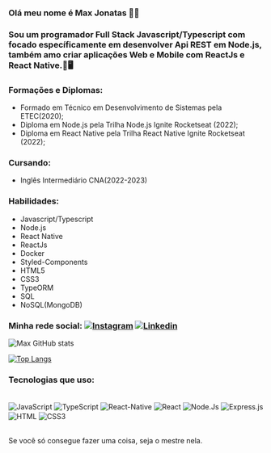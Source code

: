 ### Olá meu nome é Max Jonatas 👋🤖
### Sou um programador Full Stack Javascript/Typescript com focado específicamente em desenvolver Api REST em Node.js, também amo criar aplicações Web e Mobile com ReactJs e React Native.📱🖥️

### Formações e Diplomas:

* Formado em Técnico em Desenvolvimento de Sistemas pela ETEC(2020);
* Diploma em Node.js pela Trilha Node.js Ignite Rocketseat (2022);
* Diploma em React Native pela Trilha React Native Ignite Rocketseat (2022);

### Cursando:
* Inglês Intermediário CNA(2022-2023)

### Habilidades:
* Javascript/Typescript
* Node.js
* React Native
* ReactJs
* Docker
* Styled-Components
* HTML5
* CSS3
* TypeORM
* SQL
* NoSQL(MongoDB)

### Minha rede social:  [![Instagram](https://img.shields.io/badge/Instagram-E4405F?style=for-the-badge&logo=instagram&logoColor=white)](https://www.instagram.com/max.jonatas/) [![Linkedin](https://img.shields.io/badge/Linkedin-0ea5e9?style=for-the-badge&logo=Linkedin&logoColor=white)](www.linkedin.com/in/max-jonatas)


![Max GitHub stats](https://github-readme-stats.vercel.app/api?username=MaxiiXx23&show_icons=true&theme=tokyonight)

[![Top Langs](https://github-readme-stats.vercel.app/api/top-langs/?username=MaxiiXx23)](https://github.com/anuraghazra/github-readme-stats)

### Tecnologias que uso:
<div style="display: inline_block"> <br/>
    <img align="center" alt="JavaScript" src="https://img.shields.io/badge/JavaScript-F7DF1E?style=for-the-badge&logo=javascript&logoColor=black" />
    <img align="center" alt="TypeScript" src="https://img.shields.io/badge/TypeScript-007ACC?style=for-the-badge&logo=typescript&logoColor=white" />
    <img align="center" alt="React-Native" src="https://img.shields.io/badge/React_Native-20232A?style=for-the-badge&logo=react&logoColor=61DAFB" />
    <img align="center" alt="React" src="https://img.shields.io/badge/React-20232A?style=for-the-badge&logo=react&logoColor=61DAFB" />
    <img align="center" alt="Node.Js" src="https://img.shields.io/badge/Node.js-43853D?style=for-the-badge&logo=node.js&logoColor=white" />
    <img align="center" alt="Express.js" src="https://img.shields.io/badge/Express.js-404D59?style=for-the-badge" />
    <img align="center" alt="HTML" src="https://img.shields.io/badge/HTML5-E34F26?style=for-the-badge&logo=html5&logoColor=white" />
    <img align="center" alt="CSS3" src="https://img.shields.io/badge/CSS3-1572B6?style=for-the-badge&logo=css3&logoColor=white" />
</div><br/>

Se você só consegue fazer uma coisa, seja o mestre nela.
